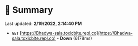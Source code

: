# 📖 Summary
Last updated: **2/19/2022, 2:14:40 PM**

- `GET` [https://Bhadwa-sala.toxicblte.repl.co](https://Bhadwa-sala.toxicblte.repl.co) - **Down** (6178ms)
